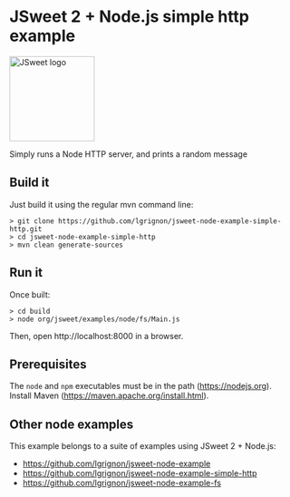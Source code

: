 # JSweet 2 + Node.js simple http example

<img src="http://www.jsweet.org/wp-content/logos/powered-by-jsweet-simple.svg" width="150" alt="JSweet logo">

Simply runs a Node HTTP server, and prints a random message

## Build it
Just build it using the regular mvn command line:

```
> git clone https://github.com/lgrignon/jsweet-node-example-simple-http.git
> cd jsweet-node-example-simple-http
> mvn clean generate-sources
```
## Run it
Once built: 
```
> cd build
> node org/jsweet/examples/node/fs/Main.js
```

Then, open http://localhost:8000 in a browser.

## Prerequisites

The `node` and `npm` executables must be in the path (https://nodejs.org).
Install Maven (https://maven.apache.org/install.html).

## Other node examples
This example belongs to a suite of examples using JSweet 2 + Node.js:
* https://github.com/lgrignon/jsweet-node-example
* https://github.com/lgrignon/jsweet-node-example-simple-http
* https://github.com/lgrignon/jsweet-node-example-fs


